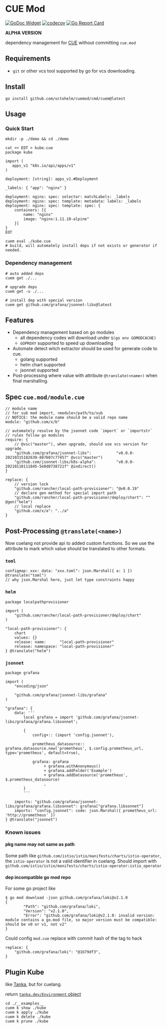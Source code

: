 # CUE Mod

[![GoDoc Widget](https://godoc.org/github.com/octohelm/cuemod?status.svg)](https://pkg.go.dev/github.com/octohelm/cuemod)
[![codecov](https://codecov.io/gh/octohelm/cuemod/branch/main/graph/badge.svg)](https://codecov.io/gh/octohelm/cuemod)
[![Go Report Card](https://goreportcard.com/badge/github.com/octohelm/cuemod)](https://goreportcard.com/report/github.com/octohelm/cuemod)

**ALPHA VERSION**

dependency management for [CUE](https://cuelang.org/) without committing `cue.mod`

## Requirements

* `git` or other vcs tool supported by go for vcs downloading.

## Install

```shell
go install github.com/octohelm/cuemod/cmd/cuem@latest
```

## Usage

### Quick Start

```shell 
mkdir -p ./demo && cd ./demo

cat << EOT > kube.cue
package kube

import (
   apps_v1 "k8s.io/api/apps/v1"
)

deployment: [string]: apps_v1.#Deployment

_labels: { "app": "nginx" }

deployment: nginx: spec: selector: matchLabels: _labels
deployment: nginx: spec: template: metadata: labels: _labels
deployment: nginx: spec: template: spec: {
	containers: [{
		name: "nginx"
		image: "nginx:1.11.10-alpine"
	}]
}
EOT
 
cuem eval ./kube.cue
# build, will automately install deps if not exists or generator if needed.
```

### Dependency management

```
# auto added deps
cuem get ./...

# upgrade deps
cuem get -u ./...

# install dep with special version
cuem get github.com/grafana/jsonnet-libs@latest
```

## Features

* Dependency management based on go modules
    * all dependency codes will download under `$(go env GOMODCACHE)`
    * `GOPROXY` supported to speed up downloading
* Automate detect witch extractor should be used for generate code to cue.
    * golang supported
    * helm chart supported
    * jsonnet supported
* Post-processing where value with attribute `@translate(<name>)` when final marshalling.

## Spec `cue.mod/module.cue`

```cue
// module name
// for sub mod import, <module>/path/to/sub
// NOTICE: the module name should be a valid repo name
module: "github.com/x/b"

// automately resolve by the jsonnet code `import` or `importstr`
// rules follow go modules
require: {		
    // @vsc("master"), when upgrade, should use vcs version for upgrade.
    "github.com/grafana/jsonnet-libs":           "v0.0.0-20210315182639-887607c77457" @vcs("master")
    "github.com/jsonnet-libs/k8s-alpha":         "v0.0.0-20210118111845-5e0d0738721f" @indirect()
}

replace: {
    // version lock 
    "github.com/rancher/local-path-provisioner": "@v0.0.19"
    // declare gen method for special import path
    "github.com/rancher/local-path-provisioner/deploy/chart": "" @gen("helm")
    // local replace
    "github.com/x/a": "../a"
}
```

## Post-Processing `@translate(<name>)`

Now cuelang not provide api to added custom functions. So we use the attribute to mark which value should be translated
to other formats.

### `toml`

```cue
configmap: xxx: data: "xxx.toml": json.Marshal({ a: 1 }) @translate("toml")
// why json.Marshal here, just let type constraints happy
```

### `helm`

```cue
package localpathprovisioner

import (
	"github.com/rancher/local-path-provisioner/deploy/chart"
)

"local-path-provisioner": {
	chart
	values: {}
	release: name:      "local-path-provisioner"
	release: namespace: "local-path-provisioner"
} @translate("helm")
```

### `jsonnet`

```cue
package grafana

import (
	"encoding/json"

	"github.com/grafana/jsonnet-libs/grafana"
)

"grafana": {
	data: '''
		local grafana = import 'github.com/grafana/jsonnet-libs/grafana/grafana.libsonnet';
		
		{
		    config+:: (import 'config.jsonnet'),
		
		    prometheus_datasource:: grafana.datasource.new('prometheus', $.config.prometheus_url, type='prometheus', default=true),
		
		    grafana: grafana
		         + grafana.withAnonymous()
		         + grafana.addFolder('Example')
		         + grafana.addDatasource('prometheus', $.prometheus_datasource)
		         ,
		}
		'''

	imports: "github.com/grafana/jsonnet-libs/grafana/grafana.libsonnet": grafana["grafana.libsonnet"]
	imports: "config.jsonnet": code: json.Marshal({ prometheus_url: 'http://prometheus' })
} @translate("jsonnet")
```

### Known issues

#### pkg name may not same as path

Some path like `github.com/istio/istio/manifests/charts/istio-operator`, the `istio-operator` is not a valid identifier
in cuelang. Should import with `github.com/istio/istio/manifests/charts/istio-operator:istio_operator`

#### dep incompatible go mod repo

For some go project like

```
$ go mod download -json github.com/grafana/loki@v2.1.0
{
        "Path": "github.com/grafana/loki",
        "Version": "v2.1.0",
        "Error": "github.com/grafana/loki@v2.1.0: invalid version: module contains a go.mod file, so major version must be compatible: should be v0 or v1, not v2"
}
```

Could config `mod.cue` replace with commit hash of the tag to hack

```cue
replace: {
    "github.com/grafana/loki": "@1b79df3",
}
```

## Plugin Kube

like [Tanka](https://tanka.dev), but for cuelang.

return [`tanka.dev/Environment` object](https://tanka.dev/inline-environments#converting-to-an-inline-environment)

```
cd ./__examples__
cuem k show ./kube
cuem k apply ./kube
cuem k delete ./kube
cuem k prune ./kube
```